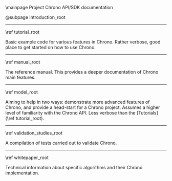 \mainpage Project Chrono API/SDK documentation


@subpage introduction_root

---

\ref tutorial_root

Basic example code for various features in Chrono. Rather verbose, good place to get started on how to use Chrono.

---

\ref manual_root

The reference manual. This provides a deeper documentation of Chrono main features.



---

\ref model_root

Aiming to help in two ways: demonstrate more advanced features of Chrono, and provide a head-start for a Chrono project. Assumes a higher level of familiarity with the Chrono API. Less verbose than the [Tutorials](\ref tutorial_root).


---

\ref validation_studies_root

A compilation of tests carried out to validate Chrono.

---

\ref whitepaper_root

Technical information about specific algorithms and their Chrono implementation.
